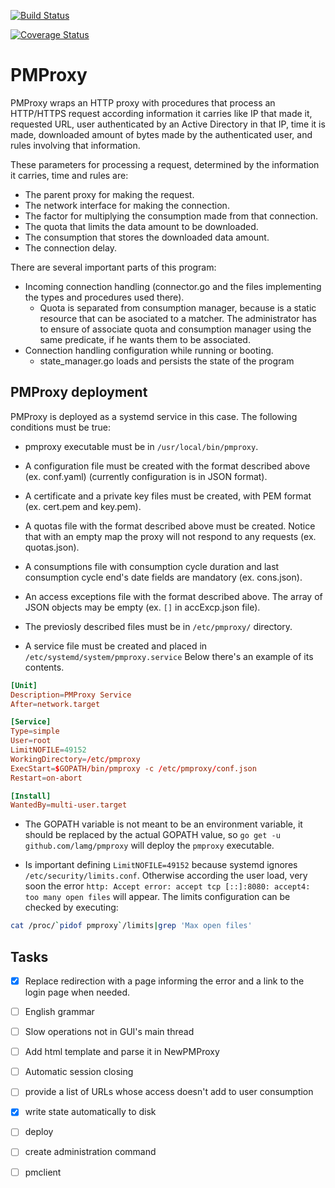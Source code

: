 [![Build Status](https://travis-ci.com/lamg/pmproxy.svg?branch=master)](https://travis-ci.com/lamg/pmproxy)

[![Coverage Status](https://coveralls.io/repos/github/lamg/pmproxy/badge.svg?branch=master)](https://coveralls.io/github/lamg/pmproxy?branch=master)

# PMProxy

PMProxy wraps an HTTP proxy with procedures that process an HTTP/HTTPS request according information it carries like IP that made it, requested URL, user authenticated by an Active Directory in that IP, time it is made, downloaded amount of bytes made by the authenticated user, and rules involving that information.

These parameters for processing a request, determined by the information it carries, time and rules are:
- The parent proxy for making the request.
- The network interface for making the connection.
- The factor for multiplying the consumption made from that connection.
- The quota that limits the data amount to be downloaded.
- The consumption that stores the downloaded data amount.
- The connection delay.

There are several important parts of this program:

- Incoming connection handling (connector.go and the files implementing the types and procedures used there).
	- Quota is separated from consumption manager, because is a static resource that can be asociated to a matcher. The administrator has to ensure of associate quota and consumption manager using the same predicate, if he wants them to be associated.
- Connection handling configuration while running or booting.
	- state_manager.go loads and persists the state of the program

## PMProxy deployment

PMProxy is deployed as a systemd service in this case. The following conditions must be true:

- pmproxy executable must be in `/usr/local/bin/pmproxy`.

- A configuration file must be created with the format described above (ex. conf.yaml) (currently configuration is in JSON format).

- A certificate and a private key files must be created, with PEM format (ex. cert.pem and key.pem).

- A quotas file with the format described above must be created. Notice that with an empty map the proxy will not respond to any requests (ex. quotas.json).

- A consumptions file with consumption cycle duration and last consumption cycle end's date fields are mandatory (ex. cons.json).

- An access exceptions file with the format described above. The array of JSON objects may be empty (ex. `[]` in accExcp.json file).

- The previosly described files must be in `/etc/pmproxy/` directory.

- A service file must be created and placed in `/etc/systemd/system/pmproxy.service` Below there's an example of its contents.

```conf
[Unit]
Description=PMProxy Service
After=network.target

[Service]
Type=simple
User=root
LimitNOFILE=49152
WorkingDirectory=/etc/pmproxy
ExecStart=$GOPATH/bin/pmproxy -c /etc/pmproxy/conf.json
Restart=on-abort

[Install]
WantedBy=multi-user.target
```

- The GOPATH variable is not meant to be an environment variable, it should be replaced by the actual GOPATH value, so `go get -u github.com/lamg/pmproxy` will deploy the `pmproxy` executable.

- Is important defining `LimitNOFILE=49152` because systemd ignores `/etc/security/limits.conf`. Otherwise according the user load, very soon the error `http: Accept error: accept tcp [::]:8080: accept4: too many open files` will appear. The limits configuration can be checked by executing:

```sh
cat /proc/`pidof pmproxy`/limits|grep 'Max open files'
```

## Tasks

- [x] Replace redirection with a page informing the error and a link to the login page when needed.
- [ ] English grammar
- [ ] Slow operations not in GUI's main thread
- [ ] Add html template and parse it in NewPMProxy
- [ ] Automatic session closing
- [ ] provide a list of URLs whose access doesn't add to user consumption

- [x] write state automatically to disk
- [ ] deploy
- [ ] create administration command
- [ ] pmclient
